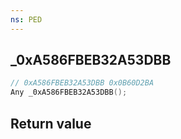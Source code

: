 ```yaml
---
ns: PED
---
```

## _0xA586FBEB32A53DBB

```c
// 0xA586FBEB32A53DBB 0x0B60D2BA
Any _0xA586FBEB32A53DBB();
```


## Return value
